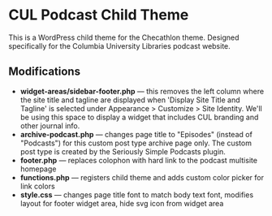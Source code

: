 # CUL Podcast Child Theme

This is a WordPress child theme for the Checathlon theme. Designed specifically for the Columbia University Libraries podcast website. 

## Modifications

- **widget-areas/sidebar-footer.php** — this removes the left column where the site title and tagline are displayed when 'Display Site Title and Tagline' is selected under Appearance > Customize > Site Identity. We'll be using this space to display a widget that includes CUL branding and other journal info. 
- **archive-podcast.php** — changes page title to "Episodes" (instead of "Podcasts") for this custom post type archive page only. The custom post type is created by the Seriously Simple Podcasts plugin.
- **footer.php** — replaces colophon with hard link to the podcast multisite homepage
- **functions.php** — registers child theme and adds custom color picker for link colors
- **style.css** — changes page title font to match body text font, modifies layout for footer widget area, hide svg icon from widget area
